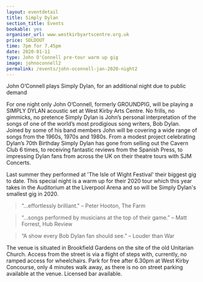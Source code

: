 ```yaml
---
layout: eventdetail
title: Simply Dylan
section_title: Events
bookable: yes
organiser_url: www.westkirbyartscentre.org.uk
price: SOLDOUT
time: 7pm for 7.45pm
date: 2020-01-11
type: John O'Connell pre-tour warm up gig
image: johnoconnell2
permalink: /events/john-oconnell-jan-2020-night2
---
```


John O’Connell plays Simply Dylan, for an additional night due to public demand

For one night only John O’Connell, formerly GROUNDPIG, will be playing a SIMPLY DYLAN acoustic set at West Kirby Arts Centre. No frills, no gimmicks, no pretence Simply Dylan is John’s personal interpretation of the songs of one of the world’s most prodigious song writers, Bob Dylan. Joined by some of his band members John will be covering a wide range of songs from the 1960s, 1970s and 1980s. From a modest project celebrating Dylan’s 70th Birthday Simply Dylan has gone from selling out the Cavern Club 6 times, to receiving fantastic reviews from the Spanish Press, to impressing Dylan fans from across the UK on their theatre tours with SJM Concerts.

Last summer they performed at 'The Isle of Wight Festival' their biggest gig to date.
This special night is a warm up for their 2020 tour which this year takes in the Auditorium
at the Liverpool Arena and so will be Simply Dylan's smallest gig in 2020.

> “…effortlessly brilliant." – Peter Hooton, The Farm

> “…songs performed by musicians at the top of their game.” – Matt Forrest, Hub Review

> “A show every Bob Dylan fan should see.” – Louder than War


The venue is situated in Brookfield Gardens on the site of the old Unitarian Church. Access from the street is via a flight of steps with, currently, no ramped access for wheelchairs. Park for free after 6.30pm at West Kirby Concourse, only 4 minutes walk away, as there is no on street parking available at the venue. Licensed bar available.

